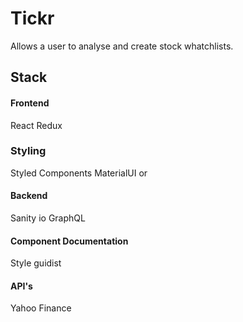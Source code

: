 # Tickr 

Allows a user to analyse and create stock whatchlists.

## Stack

#### Frontend
React 
Redux

### Styling 
Styled Components 
MaterialUI or 

#### Backend 
Sanity io
GraphQL

#### Component Documentation 
Style guidist   

#### API's
Yahoo Finance 




